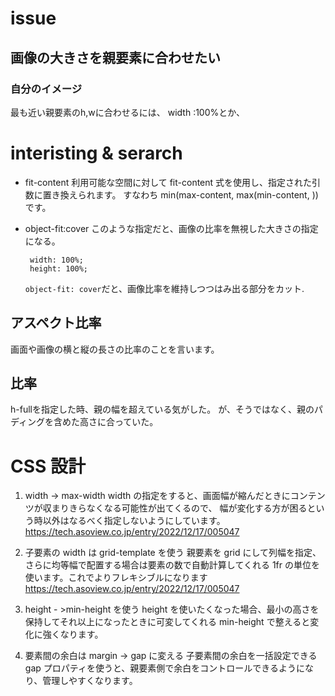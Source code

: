 # issue
## 画像の大きさを親要素に合わせたい
### 自分のイメージ
  最も近い親要素のh,wに合わせるには、
  width :100%とか、 


# interisting & serarch
  - fit-content
  利用可能な空間に対して fit-content 式を使用し、指定された引数に置き換えられます。
  すなわち min(max-content, max(min-content, <length-percentage>)) です。

  - object-fit:cover
    このような指定だと、画像の比率を無視した大きさの指定になる。
    ```
     width: 100%;
     height: 100%;
    ```
    `object-fit: cover`だと、画像比率を維持しつつはみ出る部分をカット.

## アスペクト比率
  画面や画像の横と縦の長さの比率のことを言います。

## 比率
  h-fullを指定した時、親の幅を超えている気がした。
  が、そうではなく、親のパディングを含めた高さに合っていた。


# CSS 設計
1. width -> max-width
  width の指定をすると、画面幅が縮んだときにコンテンツが収まりきらなくなる可能性が出てくるので、
  幅が変化する方が困るという時以外はなるべく指定しないようにしています。
  https://tech.asoview.co.jp/entry/2022/12/17/005047

1. 子要素の width は grid-template を使う
  親要素を grid にして列幅を指定、さらに均等幅で配置する場合は要素の数で自動計算してくれる 1fr の単位を使います。これでよりフレキシブルになります
  https://tech.asoview.co.jp/entry/2022/12/17/005047

1. height - >min-height を使う
  height を使いたくなった場合、最小の高さを保持してそれ以上になったときに可変してくれる min-height で整えると変化に強くなります。

1. 要素間の余白は margin → gap に変える
  子要素間の余白を一括設定できる gap プロパティを使うと、親要素側で余白をコントロールできるようになり、管理しやすくなります。